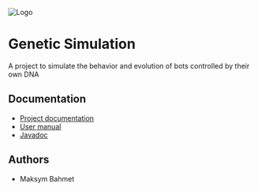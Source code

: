 
![Logo](https://i.ibb.co/h2d1snT/IMG-8186-2.jpg)

# Genetic Simulation

A project to simulate the behavior and evolution of bots controlled by their own DNA


## Documentation

 - [Project documentation](https://gitlab.fel.cvut.cz/B222_B0B36PJV/bahmemak/-/wikis/Project-Documentation)
 - [User manual](https://gitlab.fel.cvut.cz/B222_B0B36PJV/bahmemak/-/wikis/User-Manual)
 - [Javadoc](https://gitlab.fel.cvut.cz/B222_B0B36PJV/bahmemak/-/tree/main/src/site/doc)


## Authors

- Maksym Bahmet
